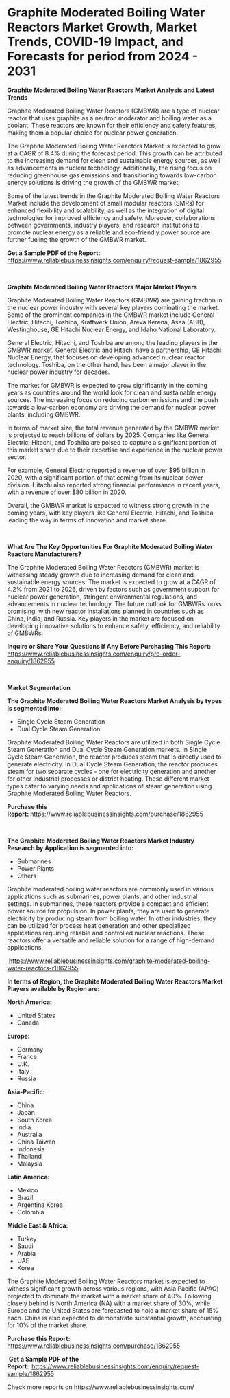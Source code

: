 <p><h1>Graphite Moderated Boiling Water Reactors Market Growth, Market Trends, COVID-19 Impact, and Forecasts for period from 2024 - 2031</h1></p><p><strong>Graphite Moderated Boiling Water Reactors Market Analysis and Latest Trends</strong></p>
<p><p>Graphite Moderated Boiling Water Reactors (GMBWR) are a type of nuclear reactor that uses graphite as a neutron moderator and boiling water as a coolant. These reactors are known for their efficiency and safety features, making them a popular choice for nuclear power generation.</p><p>The Graphite Moderated Boiling Water Reactors Market is expected to grow at a CAGR of 8.4% during the forecast period. This growth can be attributed to the increasing demand for clean and sustainable energy sources, as well as advancements in nuclear technology. Additionally, the rising focus on reducing greenhouse gas emissions and transitioning towards low-carbon energy solutions is driving the growth of the GMBWR market.</p><p>Some of the latest trends in the Graphite Moderated Boiling Water Reactors Market include the development of small modular reactors (SMRs) for enhanced flexibility and scalability, as well as the integration of digital technologies for improved efficiency and safety. Moreover, collaborations between governments, industry players, and research institutions to promote nuclear energy as a reliable and eco-friendly power source are further fueling the growth of the GMBWR market.</p></p>
<p><strong>Get a Sample PDF of the Report:&nbsp;</strong> <a href="https://www.reliablebusinessinsights.com/enquiry/request-sample/1862955">https://www.reliablebusinessinsights.com/enquiry/request-sample/1862955</a></p>
<p>&nbsp;</p>
<p><strong>Graphite Moderated Boiling Water Reactors Major Market Players</strong></p>
<p><p>Graphite Moderated Boiling Water Reactors (GMBWR) are gaining traction in the nuclear power industry with several key players dominating the market. Some of the prominent companies in the GMBWR market include General Electric, Hitachi, Toshiba, Kraftwerk Union, Areva Kerena, Asea (ABB), Westinghouse, GE Hitachi Nuclear Energy, and Idaho National Laboratory.</p><p>General Electric, Hitachi, and Toshiba are among the leading players in the GMBWR market. General Electric and Hitachi have a partnership, GE Hitachi Nuclear Energy, that focuses on developing advanced nuclear reactor technology. Toshiba, on the other hand, has been a major player in the nuclear power industry for decades.</p><p>The market for GMBWR is expected to grow significantly in the coming years as countries around the world look for clean and sustainable energy sources. The increasing focus on reducing carbon emissions and the push towards a low-carbon economy are driving the demand for nuclear power plants, including GMBWR.</p><p>In terms of market size, the total revenue generated by the GMBWR market is projected to reach billions of dollars by 2025. Companies like General Electric, Hitachi, and Toshiba are poised to capture a significant portion of this market share due to their expertise and experience in the nuclear power sector.</p><p>For example, General Electric reported a revenue of over $95 billion in 2020, with a significant portion of that coming from its nuclear power division. Hitachi also reported strong financial performance in recent years, with a revenue of over $80 billion in 2020.</p><p>Overall, the GMBWR market is expected to witness strong growth in the coming years, with key players like General Electric, Hitachi, and Toshiba leading the way in terms of innovation and market share.</p></p>
<p>&nbsp;</p>
<p><strong>What Are The Key Opportunities For Graphite Moderated Boiling Water Reactors Manufacturers?</strong></p>
<p><p>The Graphite Moderated Boiling Water Reactors (GMBWR) market is witnessing steady growth due to increasing demand for clean and sustainable energy sources. The market is expected to grow at a CAGR of 4.2% from 2021 to 2026, driven by factors such as government support for nuclear power generation, stringent environmental regulations, and advancements in nuclear technology. The future outlook for GMBWRs looks promising, with new reactor installations planned in countries such as China, India, and Russia. Key players in the market are focused on developing innovative solutions to enhance safety, efficiency, and reliability of GMBWRs.</p></p>
<p><strong>Inquire or Share Your Questions If Any Before Purchasing This Report:</strong> <a href="https://www.reliablebusinessinsights.com/enquiry/pre-order-enquiry/1862955">https://www.reliablebusinessinsights.com/enquiry/pre-order-enquiry/1862955</a></p>
<p>&nbsp;</p>
<p><strong>Market Segmentation</strong></p>
<p><strong>The Graphite Moderated Boiling Water Reactors Market Analysis by types is segmented into:</strong></p>
<p><ul><li>Single Cycle Steam Generation</li><li>Dual Cycle Steam Generation</li></ul></p>
<p><p>Graphite Moderated Boiling Water Reactors are utilized in both Single Cycle Steam Generation and Dual Cycle Steam Generation markets. In Single Cycle Steam Generation, the reactor produces steam that is directly used to generate electricity. In Dual Cycle Steam Generation, the reactor produces steam for two separate cycles - one for electricity generation and another for other industrial processes or district heating. These different market types cater to varying needs and applications of steam generation using Graphite Moderated Boiling Water Reactors.</p></p>
<p><strong>Purchase this Report:&nbsp;</strong><a href="https://www.reliablebusinessinsights.com/purchase/1862955">https://www.reliablebusinessinsights.com/purchase/1862955</a></p>
<p>&nbsp;</p>
<p><strong>The Graphite Moderated Boiling Water Reactors Market Industry Research by Application is segmented into:</strong></p>
<p><ul><li>Submarines</li><li>Power Plants</li><li>Others</li></ul></p>
<p><p>Graphite moderated boiling water reactors are commonly used in various applications such as submarines, power plants, and other industrial settings. In submarines, these reactors provide a compact and efficient power source for propulsion. In power plants, they are used to generate electricity by producing steam from boiling water. In other industries, they can be utilized for process heat generation and other specialized applications requiring reliable and controlled nuclear reactions. These reactors offer a versatile and reliable solution for a range of high-demand applications.</p></p>
<p><a href="https://www.reliablebusinessinsights.com/graphite-moderated-boiling-water-reactors-r1862955">&nbsp;https://www.reliablebusinessinsights.com/graphite-moderated-boiling-water-reactors-r1862955</a></p>
<p><strong>In terms of Region, the Graphite Moderated Boiling Water Reactors Market Players available by Region are:</strong></p>
<p>
    <p> <strong> North America: </strong>
        <ul>
            <li>United States</li>
            <li>Canada</li>
        </ul>
        </p> 
    <p> <strong> Europe: </strong>
        <ul>
            <li>Germany</li>
            <li>France</li>
            <li>U.K.</li>
            <li>Italy</li>
            <li>Russia</li>
        </ul>
        </p> 
    <p> <strong> Asia-Pacific: </strong>
        <ul>
            <li>China</li>
            <li>Japan</li>
            <li>South Korea</li>
            <li>India</li>
            <li>Australia</li>
            <li>China Taiwan</li>
            <li>Indonesia</li>
            <li>Thailand</li>
            <li>Malaysia</li>
        </ul>
        </p> 
    <p> <strong> Latin America: </strong>
        <ul>
            <li>Mexico</li>
            <li>Brazil</li>
            <li>Argentina Korea</li>
            <li>Colombia</li>
        </ul>
        </p> 
    <p> <strong> Middle East & Africa: </strong>
        <ul>
            <li>Turkey</li>
            <li>Saudi</li>
            <li>Arabia</li>
            <li>UAE</li>
            <li>Korea</li>
        </ul>
    </p>
    </p>
<p><p>The Graphite Moderated Boiling Water Reactors market is expected to witness significant growth across various regions, with Asia Pacific (APAC) projected to dominate the market with a market share of 40%. Following closely behind is North America (NA) with a market share of 30%, while Europe and the United States are forecasted to hold a market share of 15% each. China is also expected to demonstrate substantial growth, accounting for 10% of the market share.</p></p>
<p><strong>Purchase this Report: </strong><a href="https://www.reliablebusinessinsights.com/purchase/1862955">https://www.reliablebusinessinsights.com/purchase/1862955</a></p>
<p>&nbsp;<strong>Get a Sample PDF of the Report:&nbsp;&nbsp;</strong><a href="https://www.reliablebusinessinsights.com/enquiry/request-sample/1862955">https://www.reliablebusinessinsights.com/enquiry/request-sample/1862955</a></p>
<p><strong></strong></p>
<p>Check more reports on https://www.reliablebusinessinsights.com/</p>